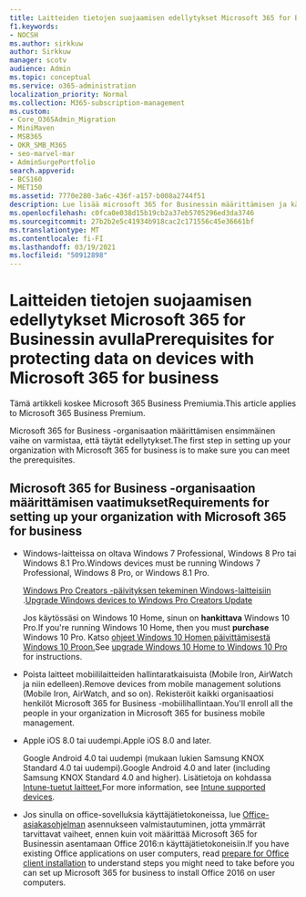 ```yaml
---
title: Laitteiden tietojen suojaamisen edellytykset Microsoft 365 for Businessin avulla
f1.keywords:
- NOCSH
ms.author: sirkkuw
author: Sirkkuw
manager: scotv
audience: Admin
ms.topic: conceptual
ms.service: o365-administration
localization_priority: Normal
ms.collection: M365-subscription-management
ms.custom:
- Core_O365Admin_Migration
- MiniMaven
- MSB365
- OKR_SMB_M365
- seo-marvel-mar
- AdminSurgePortfolio
search.appverid:
- BCS160
- MET150
ms.assetid: 7770e280-3a6c-436f-a157-b008a2744f51
description: Lue lisää microsoft 365 for Businessin määrittämisen ja käyttäjien laitteiden työtietojen suojaamisen vaatimuksista.
ms.openlocfilehash: c0fca0e038d15b19cb2a37eb5705296ed3da3746
ms.sourcegitcommit: 27b2b2e5c41934b918cac2c171556c45e36661bf
ms.translationtype: MT
ms.contentlocale: fi-FI
ms.lasthandoff: 03/19/2021
ms.locfileid: "50912898"
---
```

# <a name="prerequisites-for-protecting-data-on-devices-with-microsoft-365-for-business"></a><span data-ttu-id="b9c41-103">Laitteiden tietojen suojaamisen edellytykset Microsoft 365 for Businessin avulla</span><span class="sxs-lookup"><span data-stu-id="b9c41-103">Prerequisites for protecting data on devices with Microsoft 365 for business</span></span>

<span data-ttu-id="b9c41-104">Tämä artikkeli koskee Microsoft 365 Business Premiumia.</span><span class="sxs-lookup"><span data-stu-id="b9c41-104">This article applies to Microsoft 365 Business Premium.</span></span>

<span data-ttu-id="b9c41-105">Microsoft 365 for Business -organisaation määrittämisen ensimmäinen vaihe on varmistaa, että täytät edellytykset.</span><span class="sxs-lookup"><span data-stu-id="b9c41-105">The first step in setting up your organization with Microsoft 365 for business is to make sure you can meet the prerequisites.</span></span>
  
## <a name="requirements-for-setting-up-your-organization-with-microsoft-365-for-business"></a><span data-ttu-id="b9c41-106">Microsoft 365 for Business -organisaation määrittämisen vaatimukset</span><span class="sxs-lookup"><span data-stu-id="b9c41-106">Requirements for setting up your organization with Microsoft 365 for business</span></span>

- <span data-ttu-id="b9c41-107">Windows-laitteissa on oltava Windows 7 Professional, Windows 8 Pro tai Windows 8.1 Pro.</span><span class="sxs-lookup"><span data-stu-id="b9c41-107">Windows devices must be running Windows 7 Professional, Windows 8 Pro, or Windows 8.1 Pro.</span></span>
    
    <span data-ttu-id="b9c41-108">[Windows Pro Creators -päivityksen tekeminen Windows-laitteisiin](upgrade-to-windows-pro-creators-update.md) .</span><span class="sxs-lookup"><span data-stu-id="b9c41-108">[Upgrade Windows devices to Windows Pro Creators Update](upgrade-to-windows-pro-creators-update.md)</span></span>
    
    <span data-ttu-id="b9c41-109">Jos käytössäsi on Windows 10 Home, sinun on **hankittava** Windows 10 Pro.</span><span class="sxs-lookup"><span data-stu-id="b9c41-109">If you're running Windows 10 Home, then you must **purchase** Windows  10 Pro.</span></span> <span data-ttu-id="b9c41-110">Katso [ohjeet Windows 10 Homen päivittämisestä Windows 10 Proon.](https://support.microsoft.com/office/0aee10c1-4d34-43ee-a325-579c6c2df90e)</span><span class="sxs-lookup"><span data-stu-id="b9c41-110">See [upgrade Windows 10 Home to Windows 10 Pro](https://support.microsoft.com/office/0aee10c1-4d34-43ee-a325-579c6c2df90e) for instructions.</span></span> 
    
- <span data-ttu-id="b9c41-111">Poista laitteet mobiililaitteiden hallintaratkaisuista (Mobile Iron, AirWatch ja niin edelleen).</span><span class="sxs-lookup"><span data-stu-id="b9c41-111">Remove devices from mobile management solutions (Mobile Iron, AirWatch, and so on).</span></span> <span data-ttu-id="b9c41-112">Rekisteröit kaikki organisaatiosi henkilöt Microsoft 365 for Business -mobiilihallintaan.</span><span class="sxs-lookup"><span data-stu-id="b9c41-112">You'll enroll all the people in your organization in Microsoft 365 for business mobile management.</span></span>
    
- <span data-ttu-id="b9c41-113">Apple iOS 8.0 tai uudempi.</span><span class="sxs-lookup"><span data-stu-id="b9c41-113">Apple iOS 8.0 and later.</span></span>
    
    <span data-ttu-id="b9c41-114">Google Android 4.0 tai uudempi (mukaan lukien Samsung KNOX Standard 4.0 tai uudempi).</span><span class="sxs-lookup"><span data-stu-id="b9c41-114">Google Android 4.0 and later (including Samsung KNOX Standard 4.0 and higher).</span></span> <span data-ttu-id="b9c41-115">Lisätietoja on kohdassa [Intune-tuetut laitteet.](/mem/intune/fundamentals/supported-devices-browsers)</span><span class="sxs-lookup"><span data-stu-id="b9c41-115">For more information, see [Intune supported devices](/mem/intune/fundamentals/supported-devices-browsers).</span></span>
    
- <span data-ttu-id="b9c41-116">Jos sinulla on office-sovelluksia käyttäjätietokoneissa, lue [Office-asiakasohjelman](prepare-for-office-client-deployment.md) asennukseen valmistautuminen, jotta ymmärrät tarvittavat vaiheet, ennen kuin voit määrittää Microsoft 365 for Businessin asentamaan Office 2016:n käyttäjätietokoneisiin.</span><span class="sxs-lookup"><span data-stu-id="b9c41-116">If you have existing Office applications on user computers, read [prepare for Office client installation](prepare-for-office-client-deployment.md) to understand steps you might need to take before you can set up Microsoft 365 for business to install Office 2016 on user computers.</span></span>